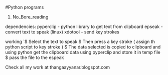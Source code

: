 #Python programs
 1. No_Bore_reading
 
  dependencies:
    pyperclip - python library to get text from clipboard
    epseak      - convert text to speak (linux) 
    xdotool    - send key strokes

working
       `$ Select the text to speak
        $ Then press a key stroke ( assign th python script to key stroke )
        $ The data selected is copied to clipboard and using python get the clipboard data using pyperclip and 
          store it in temp file
        $ pass the file to the espeak

Check all my work at thangaayyanar.blogspot.com

